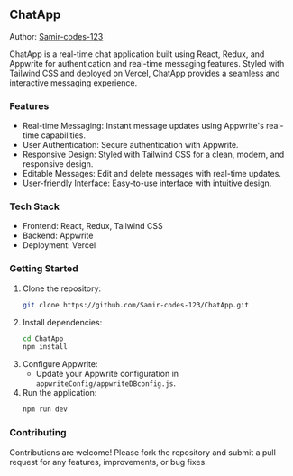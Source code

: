 ## ChatApp

Author: [Samir-codes-123](https://github.com/Samir-codes-123)

ChatApp is a real-time chat application built using React, Redux, and Appwrite for authentication and real-time messaging features. Styled with Tailwind CSS and deployed on Vercel, ChatApp provides a seamless and interactive messaging experience.

### Features

- Real-time Messaging: Instant message updates using Appwrite's real-time capabilities.
- User Authentication: Secure authentication with Appwrite.
- Responsive Design: Styled with Tailwind CSS for a clean, modern, and responsive design.
- Editable Messages: Edit and delete messages with real-time updates.
- User-friendly Interface: Easy-to-use interface with intuitive design.

### Tech Stack

- Frontend: React, Redux, Tailwind CSS
- Backend: Appwrite
- Deployment: Vercel

### Getting Started

1. Clone the repository:
   ```bash
   git clone https://github.com/Samir-codes-123/ChatApp.git
   ```
2. Install dependencies:
   ```bash
   cd ChatApp
   npm install
   ```
3. Configure Appwrite:
   - Update your Appwrite configuration in `appwriteConfig/appwriteDBconfig.js`.
4. Run the application:
   ```bash
   npm run dev
   ```

### Contributing

Contributions are welcome! Please fork the repository and submit a pull request for any features, improvements, or bug fixes.

